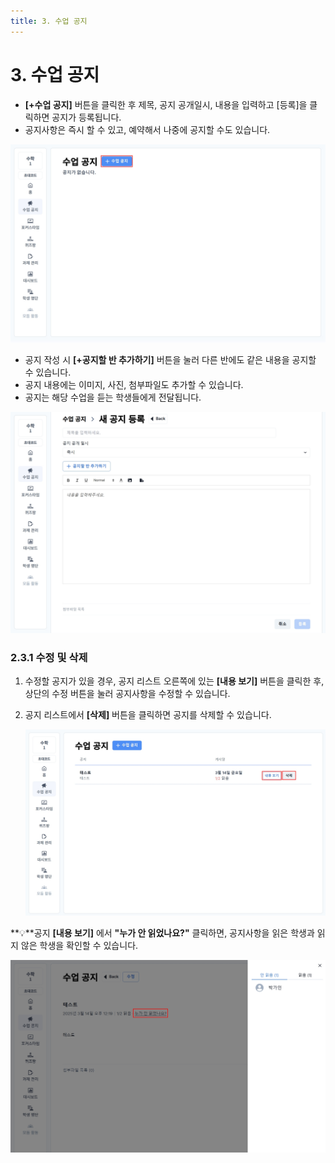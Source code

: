 ```yaml
---
title: 3. 수업 공지
---
```


<!--🔧 파일 넘버링 03부터 다시, 수업 = course로 통일화-->

# 3. 수업 공지

- **\[+수업 공지]** 버튼을 클릭한 후 제목, 공지 공개일시, 내용을 입력하고 \[등록]을 클릭하면 공지가 등록됩니다.
- 공지사항은 즉시 할 수 있고, 예약해서 나중에 공지할 수도 있습니다.

![](/img/tcher_2-3_01.jpg)

- 공지 작성 시 **\[+공지할 반 추가하기]** 버튼을 눌러 다른 반에도 같은 내용을 공지할 수 있습니다.
- 공지 내용에는 이미지, 사진, 첨부파일도 추가할 수 있습니다.
- 공지는 해당 수업을 듣는 학생들에게 전달됩니다.

![](/img/tcher_2-3_02.jpg)

### 2.3.1 수정 및 삭제

1. 수정할 공지가 있을 경우, 공지 리스트 오른쪽에 있는 **\[내용 보기]** 버튼을 클릭한 후, 상단의 수정 버튼을 눌러 공지사항을 수정할 수 있습니다.
2. 공지 리스트에서 **\[삭제]** 버튼을 클릭하면 공지를 삭제할 수 있습니다.

   ![](/img/tcher_2-3-1_01.jpg)

**💡**공지 **\[내용 보기]** 에서 **"누가 안 읽었나요?"** 클릭하면, 공지사항을 읽은 학생과 읽지 않은 학생을 확인할 수 있습니다.

![](/img/tcher_2-3-1_03.jpg)
